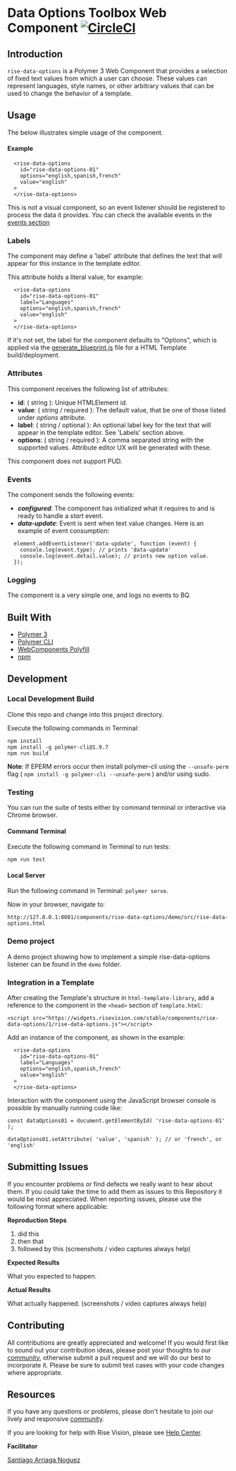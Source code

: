 # Data Options Toolbox Web Component [![CircleCI](https://circleci.com/gh/Rise-Vision/rise-data-options/tree/master.svg?style=svg)](https://circleci.com/gh/Rise-Vision/rise-data-options/tree/master)

## Introduction

`rise-data-options` is a Polymer 3 Web Component that provides a selection of fixed
text values from which a user can choose. These values can represent languages,
style names, or other arbitrary values that can be used to change the behavior
of a template.

## Usage

The below illustrates simple usage of the component.

#### Example

```
  <rise-data-options
    id="rise-data-options-01"
    options="english,spanish,french"
    value="english"
  >
  </rise-data-options>
```

This is not a visual component, so an event listener should be registered to
process the data it provides. You can check the available events in the [events section](#events)

### Labels

The component may define a 'label' attribute that defines the text that will appear for this instance in the template editor.

This attribute holds a literal value, for example:

```
  <rise-data-options
    id="rise-data-options-01"
    label="Languages"
    options="english,spanish,french"
    value="english"
  >
  </rise-data-options>
```

If it's not set, the label for the component defaults to "Options", which is applied via the [generate_blueprint.js](https://github.com/Rise-Vision/html-template-library/blob/master/generate_blueprint.js) file for a HTML Template build/deployment.

### Attributes

This component receives the following list of attributes:

- **id**: ( string ): Unique HTMLElement id.
- **value**: ( string / required ): The default value, that be one of those listed under *options* attribute.
- **label**: ( string / optional ): An optional label key for the text that will appear in the template editor. See 'Labels' section above.
- **options**: ( string / required ): A comma separated string with the supported values. Attribute editor UX will be generated with these.

This component does not support PUD.

### Events

The component sends the following events:

- **_configured_**: The component has initialized what it requires to and is ready to handle a _start_ event.
- **_data-update_**: Event is sent when text value changes. Here is an example of event consumption:
```
  element.addEventListener('data-update', function (event) {
    console.log(event.type); // prints 'data-update'
    console.log(event.detail.value); // prints new option value.
  });
```

### Logging

The component is a very simple one, and logs no events to BQ.

## Built With
- [Polymer 3](https://www.polymer-project.org/)
- [Polymer CLI](https://github.com/Polymer/tools/tree/master/packages/cli)
- [WebComponents Polyfill](https://www.webcomponents.org/polyfills/)
- [npm](https://www.npmjs.org)

## Development

### Local Development Build
Clone this repo and change into this project directory.

Execute the following commands in Terminal:

```
npm install
npm install -g polymer-cli@1.9.7
npm run build
```

**Note**: If EPERM errors occur then install polymer-cli using the `--unsafe-perm` flag ( `npm install -g polymer-cli --unsafe-perm` ) and/or using sudo.

### Testing
You can run the suite of tests either by command terminal or interactive via Chrome browser.

#### Command Terminal
Execute the following command in Terminal to run tests:

```
npm run test
```

#### Local Server
Run the following command in Terminal: `polymer serve`.

Now in your browser, navigate to:

```
http://127.0.0.1:8081/components/rise-data-options/demo/src/rise-data-options.html
```

### Demo project

A demo project showing how to implement a simple rise-data-options listener can be found in the `demo` folder.

### Integration in a Template

After creating the Template's structure in `html-template-library`, add a reference to the component in the `<head>` section of `template.html`:

```
<script src="https://widgets.risevision.com/stable/components/rise-data-options/1/rise-data-options.js"></script>
```

Add an instance of the component, as shown in the example:

```
  <rise-data-options
    id="rise-data-options-01"
    label="Languages"
    options="english,spanish,french"
    value="english"
  >
  </rise-data-options>
```

Interaction with the component using the JavaScript browser console is possible
by manually running code like:

```
const dataOptions01 = document.getElementById( 'rise-data-options-01' );

dataOptions01.setAttribute( 'value', 'spanish' ); // or 'french', or 'english'
```

## Submitting Issues
If you encounter problems or find defects we really want to hear about them. If you could take the time to add them as issues to this Repository it would be most appreciated. When reporting issues, please use the following format where applicable:

**Reproduction Steps**

1. did this
2. then that
3. followed by this (screenshots / video captures always help)

**Expected Results**

What you expected to happen.

**Actual Results**

What actually happened. (screenshots / video captures always help)

## Contributing
All contributions are greatly appreciated and welcome! If you would first like to sound out your contribution ideas, please post your thoughts to our [community](https://help.risevision.com/hc/en-us/community/topics), otherwise submit a pull request and we will do our best to incorporate it. Please be sure to submit test cases with your code changes where appropriate.

## Resources
If you have any questions or problems, please don't hesitate to join our lively and responsive [community](https://help.risevision.com/hc/en-us/community/topics).

If you are looking for help with Rise Vision, please see [Help Center](https://help.risevision.com/hc/en-us).

**Facilitator**

[Santiago Arriaga Noguez](https://github.com/santiagonoguez "Santiago Arriaga Noguez")
